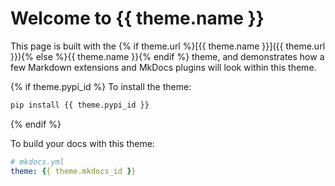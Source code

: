 # Welcome to {{ theme.name }}

This page is built with the {% if theme.url %}[{{ theme.name }}]({{ theme.url }}){% else %}{{ theme.name }}{% endif %} theme,
and demonstrates how a few Markdown extensions and MkDocs plugins
will look within this theme.

{% if theme.pypi_id %}
To install the theme:

```bash
pip install {{ theme.pypi_id }}
```
{% endif %}

To build your docs with this theme:

```yaml
# mkdocs.yml
theme: {{ theme.mkdocs_id }}
```
